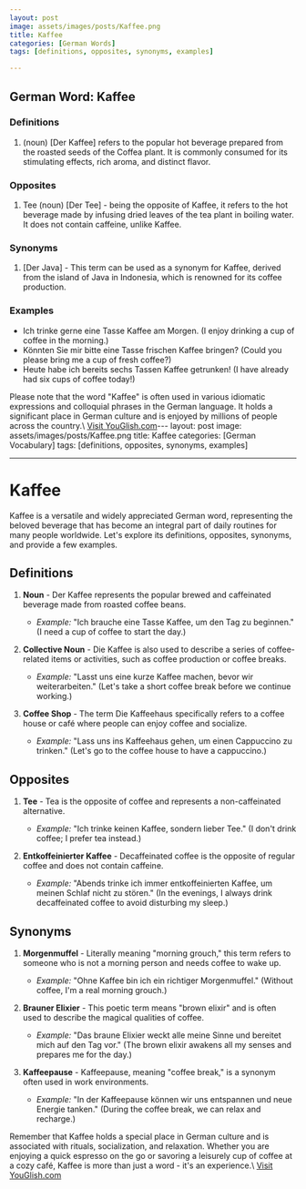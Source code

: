 ```yaml
---
layout: post
image: assets/images/posts/Kaffee.png
title: Kaffee
categories: [German Words]
tags: [definitions, opposites, synonyms, examples]

---
```


## German Word: Kaffee

### Definitions

1. (noun) [Der Kaffee] refers to the popular hot beverage prepared from the roasted seeds of the Coffea plant. It is commonly consumed for its stimulating effects, rich aroma, and distinct flavor.

### Opposites

1. Tee (noun) [Der Tee] - being the opposite of Kaffee, it refers to the hot beverage made by infusing dried leaves of the tea plant in boiling water. It does not contain caffeine, unlike Kaffee.

### Synonyms

1. [Der Java] - This term can be used as a synonym for Kaffee, derived from the island of Java in Indonesia, which is renowned for its coffee production.

### Examples

- Ich trinke gerne eine Tasse Kaffee am Morgen. (I enjoy drinking a cup of coffee in the morning.)
- Könnten Sie mir bitte eine Tasse frischen Kaffee bringen? (Could you please bring me a cup of fresh coffee?)
- Heute habe ich bereits sechs Tassen Kaffee getrunken! (I have already had six cups of coffee today!)

Please note that the word "Kaffee" is often used in various idiomatic expressions and colloquial phrases in the German language. It holds a significant place in German culture and is enjoyed by millions of people across the country.\ <a id="yg-widget-0" class="youglish-widget" data-query="Kaffee" data-lang="german" data-components="8412" data-auto-start="0" data-bkg-color="theme_light" data-title="How%20to%20pronounce%20Kaffee%20in%20German"  rel="nofollow" href="https://youglish.com">Visit YouGlish.com</a><script async src="https://youglish.com/public/emb/widget.js" charset="utf-8"></script>---
layout: post
image: assets/images/posts/Kaffee.png
title: Kaffee
categories: [German Vocabulary]
tags: [definitions, opposites, synonyms, examples]

---

# Kaffee

Kaffee is a versatile and widely appreciated German word, representing the beloved beverage that has become an integral part of daily routines for many people worldwide. Let's explore its definitions, opposites, synonyms, and provide a few examples.

## Definitions

1. **Noun** - Der Kaffee represents the popular brewed and caffeinated beverage made from roasted coffee beans.
   - *Example:* "Ich brauche eine Tasse Kaffee, um den Tag zu beginnen." (I need a cup of coffee to start the day.)

2. **Collective Noun** - Die Kaffee is also used to describe a series of coffee-related items or activities, such as coffee production or coffee breaks.
   - *Example:* "Lasst uns eine kurze Kaffee machen, bevor wir weiterarbeiten." (Let's take a short coffee break before we continue working.)

3. **Coffee Shop** - The term Die Kaffeehaus specifically refers to a coffee house or café where people can enjoy coffee and socialize.
   - *Example:* "Lass uns ins Kaffeehaus gehen, um einen Cappuccino zu trinken." (Let's go to the coffee house to have a cappuccino.)

## Opposites

1. **Tee** - Tea is the opposite of coffee and represents a non-caffeinated alternative.
   - *Example:* "Ich trinke keinen Kaffee, sondern lieber Tee." (I don't drink coffee; I prefer tea instead.)

2. **Entkoffeinierter Kaffee** - Decaffeinated coffee is the opposite of regular coffee and does not contain caffeine.
   - *Example:* "Abends trinke ich immer entkoffeinierten Kaffee, um meinen Schlaf nicht zu stören." (In the evenings, I always drink decaffeinated coffee to avoid disturbing my sleep.)

## Synonyms

1. **Morgenmuffel** - Literally meaning "morning grouch," this term refers to someone who is not a morning person and needs coffee to wake up.
   - *Example:* "Ohne Kaffee bin ich ein richtiger Morgenmuffel." (Without coffee, I'm a real morning grouch.)

2. **Brauner Elixier** - This poetic term means "brown elixir" and is often used to describe the magical qualities of coffee.
   - *Example:* "Das braune Elixier weckt alle meine Sinne und bereitet mich auf den Tag vor." (The brown elixir awakens all my senses and prepares me for the day.)

3. **Kaffeepause** - Kaffeepause, meaning "coffee break," is a synonym often used in work environments.
   - *Example:* "In der Kaffeepause können wir uns entspannen und neue Energie tanken." (During the coffee break, we can relax and recharge.)

Remember that Kaffee holds a special place in German culture and is associated with rituals, socialization, and relaxation. Whether you are enjoying a quick espresso on the go or savoring a leisurely cup of coffee at a cozy café, Kaffee is more than just a word - it's an experience.\ <a id="yg-widget-0" class="youglish-widget" data-query="Kaffee" data-lang="german" data-components="8412" data-auto-start="0" data-bkg-color="theme_light" data-title="How%20to%20pronounce%20Kaffee%20in%20German"  rel="nofollow" href="https://youglish.com">Visit YouGlish.com</a><script async src="https://youglish.com/public/emb/widget.js" charset="utf-8"></script>